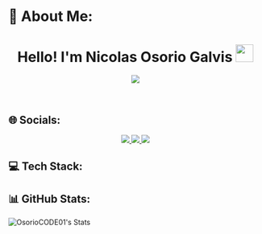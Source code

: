 


# 💫 About Me:

<h1 align="center"><b>Hello! I'm Nicolas Osorio Galvis</b> <img src="https://media.giphy.com/media/hvRJCLFzcasrR4ia7z/giphy.gif" width="35"></h1>

<p align="center">
  <a href="https://github.com/DenverCoder1/readme-typing-svg">
    <img src="https://readme-typing-svg.herokuapp.com?font=Roboto+Mono&color=cyan&size=30&center=true&vCenter=true&width=800&height=120&lines=Mathematics+Enthusiast+🎓;Machine+Learning+Fanatic+🤖;Computer+Science+Student+💻;GitHub+Campus+Expert+🚩">
  </a>
</p>

<br>

## 🌐 Socials:

<p align="center">
  <a href="https://www.linkedin.com/in/josefeldc/">
    <img src="https://img.shields.io/badge/LinkedIn-%230077B5.svg?style=for-the-badge&logo=linkedin&logoColor=white">
  </a>
  <a href="https://reddit.com/user/PiDuart">
    <img src="https://img.shields.io/badge/Reddit-%23FF4500.svg?style=for-the-badge&logo=Reddit&logoColor=white">
  </a>
  <a href="https://x.com/josefdc_">
    <img src="https://img.shields.io/badge/Twitter-%231DA1F2.svg?style=for-the-badge&logo=Twitter&logoColor=white">
  </a>
</p>

## 💻 Tech Stack:

<p align="center">

</p>

## 📊 GitHub Stats:

![OsorioCODE01's Stats](https://github-readme-stats.vercel.app/api?username=OsorioCODE01&theme=dracula&show_icons=true&hide_border=true&count_private=true)

<!-- You can add more sections here like Projects, Blogs, etc. -->
